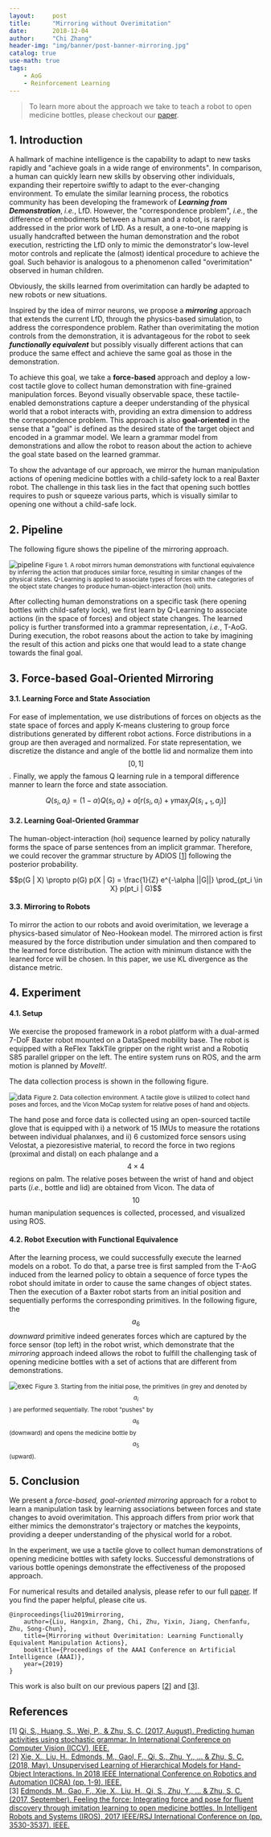 ```yaml
---
layout:     post
title:      "Mirroring without Overimitation"
date:       2018-12-04
author:     "Chi Zhang"
header-img: "img/banner/post-banner-mirroring.jpg"
catalog: true
use-math: true
tags: 
    - AoG
    - Reinforcement Learning
---
```


> To learn more about the approach we take to teach a robot to open medicine bottles, please checkout our [paper](./attach/aaai19liu.pdf).

## 1. Introduction

A hallmark of machine intelligence is the capability to adapt to new tasks rapidly and "achieve goals in a wide range of environments". In comparison, a human can quickly learn new skills by observing other individuals, expanding their repertoire swiftly to adapt to the ever-changing environment. To emulate the similar learning process, the robotics community has been developing the framework of ***Learning from Demonstration***, *i.e.*, LfD. However, the "correspondence problem", *i.e.*, the difference of embodiments between a human and a robot, is rarely addressed in the prior work of LfD. As a result, a one-to-one mapping is usually handcrafted between the human demonstration and the robot execution, restricting the LfD only to mimic the demonstrator's low-level motor controls and replicate the (almost) identical procedure to achieve the goal. Such behavior is analogous to a phenomenon called "overimitation" observed in human children. 

Obviously, the skills learned from overimitation can hardly be adapted to new robots or new situations.

Inspired by the idea of mirror neurons, we propose a ***mirroring*** approach that extends the current LfD, through the physics-based simulation, to address the correspondence problem. Rather than overimitating the motion controls from the demonstration, it is advantageous for the robot to seek ***functionally equivalent*** but possibly visually different actions that can produce the same effect and achieve the same goal as those in the demonstration.

To achieve this goal, we take a **force-based** approach and deploy a low-cost tactile glove to collect human demonstration with fine-grained manipulation forces. Beyond visually observable space, these tactile-enabled demonstrations capture a deeper understanding of the physical world that a robot interacts with, providing an extra dimension to address the correspondence problem. This approach is also **goal-oriented** in the sense that a "goal" is defined as the desired state of the target object and encoded in a grammar model. We learn a grammar model from demonstrations and allow the robot to reason about the action to achieve the goal state based on the learned grammar.

To show the advantage of our approach, we mirror the human manipulation actions of opening medicine bottles with a child-safety lock to a real Baxter robot. The challenge in this task lies in the fact that opening such bottles requires to push or squeeze various parts, which is visually similar to opening one without a child-safe lock.

## 2. Pipeline

The following figure shows the pipeline of the mirroring approach.

![pipeline](/img/in-post/mirroring/system_diagram.png)
<small class="img-hint">Figure 1. A robot mirrors human demonstrations with functional equivalence by inferring the action that produces similar force, resulting in similar changes of the physical states. Q-Learning is applied to associate types of forces with the categories of the object state changes to produce human-object-interaction (hoi) units.</small>

After collecting human demonstrations on a specific task (here opening bottles with child-safety lock), we first learn by Q-Learning to associate actions (in the space of forces) and object state changes. The learned policy is further transformed into a grammar representation, *i.e.*, T-AoG. During execution, the robot reasons about the action to take by imagining the result of this action and picks one that would lead to a state change towards the final goal.

## 3. Force-based Goal-Oriented Mirroring

#### 3.1. Learning Force and State Association

For ease of implementation, we use distributions of forces on objects as the state space of forces and apply K-means clustering to group force distributions generated by different robot actions. Force distributions in a group are then averaged and normalized. For state representation, we discretize the distance and angle of the bottle lid and normalize them into $$[0, 1]$$. Finally, we apply the famous Q learning rule in a temporal difference manner to learn the force and state association.

$$Q(s_i, a_i) = (1 - \alpha) Q(s_i, a_i) + \alpha [r(s_i, a_i) + \gamma \max_j Q(s_{i + 1}, a_j)]$$

#### 3.2. Learning Goal-Oriented Grammar

The human-object-interaction (hoi) sequence learned by policy naturally forms the space of parse sentences from an implicit grammar. Therefore, we could recover the grammar structure by ADIOS [[1](#ref1)] following the posterior probability.

$$p(G | X) \propto p(G) p(X | G) = \frac{1}{Z} e^{-\alpha ||G||} \prod_{pt_i \in X} p(pt_i | G)$$

#### 3.3. Mirroring to Robots

To mirror the action to our robots and avoid overimitation, we leverage a physics-based simulator of Neo-Hookean model. The mirrored action is first measured by the force distribution under simulation and then compared to the learned force distribution. The action with minimum distance with the learned force will be chosen. In this paper, we use KL divergence as the distance metric.

## 4. Experiment

#### 4.1. Setup

We exercise the proposed framework in a robot platform with a dual-armed 7-DoF Baxter robot mounted on a DataSpeed mobility base. The robot is equipped with a ReFlex TakkTile gripper on the right wrist and a Robotiq S85 parallel gripper on the left. The entire system runs on ROS, and the arm motion is planned by *MoveIt!*.

The data collection process is shown in the following figure.

![data](/img/in-post/mirroring/data_env.png)
<small class="img-hint">Figure 2. Data collection environment. A tactile glove is utilized to collect hand poses and forces, and the Vicon MoCap system for relative poses of hand and objects.</small>

The hand pose and force data is collected using an open-sourced tactile glove that is equipped with i) a network of 15 IMUs to measure the rotations between individual phalanxes, and ii) 6 customized force sensors using Velostat, a piezoresistive material, to record the force in two regions (proximal and distal) on each phalange and a $$4 \times 4$$ regions on palm. The relative poses between the wrist of hand and object parts (*i.e.*, bottle and lid) are obtained from Vicon. The data of $$10$$ human manipulation sequences is collected, processed, and visualized using ROS. 

#### 4.2. Robot Execution with Functional Equivalence

After the learning process, we could successfully execute the learned models on a robot. To do that, a parse tree is first sampled from the T-AoG induced from the learned policy to obtain a sequence of force types the robot should imitate in order to cause the same changes of object states. Then the execution of a Baxter robot starts from an initial position and sequentially performs the corresponding primitives. In the following figure, the $$a_6$$ *downward* primitive indeed generates forces which are captured by the force sensor (top left) in the robot wrist, which demonstrate that the *mirroring* approach indeed allows the robot to fulfill the challenging task of opening medicine bottles with a set of actions that are different from demonstrations.

![exec](/img/in-post/mirroring/exec.png)
<small class="img-hint">Figure 3. Starting from the initial pose, the primitives (in grey and denoted by $$a_i$$) are performed sequentially. The robot "pushes" by $$a_6$$ (downward) and opens the medicine bottle by $$a_5$$ (upward).</small>

## 5. Conclusion

We present a *force-based, goal-oriented mirroring* approach for a robot to learn a manipulation task by learning associations between forces and state changes to avoid overimitation. This approach differs from prior work that either mimics the demonstrator's trajectory or matches the keypoints, providing a deeper understanding of the physical world for a robot.

In the experiment, we use a tactile glove to collect human demonstrations of opening medicine bottles with safety locks. Successful demonstrations of various bottle openings demonstrate the effectiveness of the proposed approach.

For numerical results and detailed analysis, please refer to our full [paper](./attach/aaai19liu.pdf). If you find the paper helpful, please cite us.
```
@inproceedings{liu2019mirroring,
    author={Liu, Hangxin, Zhang, Chi, Zhu, Yixin, Jiang, Chenfanfu, Zhu, Song-Chun},
    title={Mirroring without Overimitation: Learning Functionally Equivalent Manipulation Actions},
    booktitle={Proceedings of the AAAI Conference on Artificial Intelligence (AAAI)},
    year={2019}
}
```

This work is also built on our previous papers [[2](#ref2)] and [[3](#ref3)].

## References

[1] <a id="ref1">[Qi, S., Huang, S., Wei, P., & Zhu, S. C. (2017, August). Predicting human activities using stochastic grammar. In International Conference on Computer Vision (ICCV), IEEE.](http://openaccess.thecvf.com/content_ICCV_2017/papers/Qi_Predicting_Human_Activities_ICCV_2017_paper.pdf)</a>  
[2] <a id="ref1">[Xie, X., Liu, H., Edmonds, M., Gaol, F., Qi, S., Zhu, Y., ... & Zhu, S. C. (2018, May). Unsupervised Learning of Hierarchical Models for Hand-Object Interactions. In 2018 IEEE International Conference on Robotics and Automation (ICRA) (pp. 1-9). IEEE.](https://www.yzhu.io/projects/iros17_glove/glove2017iros.pdf)</a>  
[3] <a id="ref1">[Edmonds, M., Gao, F., Xie, X., Liu, H., Qi, S., Zhu, Y., ... & Zhu, S. C. (2017, September). Feeling the force: Integrating force and pose for fluent discovery through imitation learning to open medicine bottles. In Intelligent Robots and Systems (IROS), 2017 IEEE/RSJ International Conference on (pp. 3530-3537). IEEE.](https://www.researchgate.net/profile/Yixin_Zhu/publication/319260223_Feeling_the_Force_Integrating_Force_and_Pose_for_Fluent_Discovery_through_Imitation_Learning_to_Open_Medicine_Bottles/links/599e89da45851574f4b83853/Feeling-the-Force-Integrating-Force-and-Pose-for-Fluent-Discovery-through-Imitation-Learning-to-Open-Medicine-Bottles.pdf)</a>  